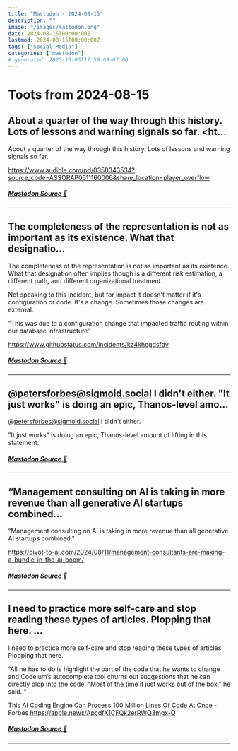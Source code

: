 ```yaml
---
title: "Mastodon - 2024-08-15"
description: ""
image: "/images/mastodon.png"
date: 2024-08-15T00:00:00Z
lastmod: 2024-08-15T00:00:00Z
tags: ["Social Media"]
categories: ["mastodon"]
# generated: 2025-10-05T17:59:09-07:00
---
```


# Toots from 2024-08-15

## About a quarter of the way through this history. Lots of lessons and warning signals so far.  <ht...

About a quarter of the way through this history. Lots of lessons and warning signals so far.

<https://www.audible.com/pd/0358343534?source_code=ASSORAP0511160006&share_location=player_overflow>

##### [Mastodon Source 🐘](https://hachyderm.io/@mweagle/112967709538817683)

---

## The completeness of the representation is not as important as its existence. What that designatio...

The completeness of the representation is not as important as its existence. What that designation often implies though is a different risk estimation, a different path, and different organizational treatment.

Not speaking to this incident, but for impact it doesn't matter if it's configuration or code. It's a change. Sometimes those changes are external.

"This was due to a configuration change that impacted traffic routing within our database infrastructure”

<https://www.githubstatus.com/incidents/kz4khcgdsfdv>

##### [Mastodon Source 🐘](https://hachyderm.io/@mweagle/112967052161161917)

---

## @petersforbes@sigmoid.social I didn't either.  "It just works" is doing an epic, Thanos-level amo...

@petersforbes@sigmoid.social I didn't either.

"It just works" is doing an epic, Thanos-level amount of lifting in this statement.

##### [Mastodon Source 🐘](https://hachyderm.io/@mweagle/112966941914559004)

---

## “Management consulting on AI is taking in more revenue than all generative AI startups combined...

“Management consulting on AI is taking in more revenue than all generative AI startups combined.”

<https://pivot-to-ai.com/2024/08/11/management-consultants-are-making-a-bundle-in-the-ai-boom/>

##### [Mastodon Source 🐘](https://hachyderm.io/@mweagle/112964672193580537)

---

## I need to practice more self-care and stop reading these types of articles. Plopping that here.  ...

I need to practice more self-care and stop reading these types of articles. Plopping that here.

“All he has to do is highlight the part of the code that he wants to change and Codeium’s autocomplete tool churns out suggestions that he can directly plop into the code. “Most of the time it just works out of the box,” he said. “

This AI Coding Engine Can Process 100 Million Lines Of Code At Once - Forbes <https://apple.news/ApcdfX1CFQk2erRWQ3mgx-Q>

##### [Mastodon Source 🐘](https://hachyderm.io/@mweagle/112963202217282025)

---

